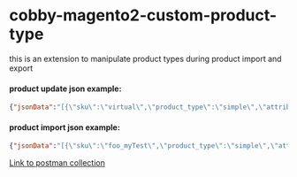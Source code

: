 # cobby-magento2-custom-product-type

this is an extension to manipulate product types during product import and export 

#### product update json example:

```json
{"jsonData":"[{\"sku\":\"virtual\",\"product_type\":\"simple\",\"attribute_set\":\"Default\",\"entity_id\":2049,\"websites\":[],\"attributes\":[{\"store_id\":\"0\",\"name\":\"virtual12\"}]}]","transactionId":"id"}
```

#### product import json example:
```json
{"jsonData":"[{\"sku\":\"foo_myTest\",\"product_type\":\"simple\",\"attribute_set\":\"Top\",\"websites\":[\"base\",\"test\"],\"attributes\":[{\"store_id\":\"0\",\"news_to_date\":\"\",\"short_description\":\"\",\"news_from_date\":\"\",\"ts_dimensions_height\":\"\",\"ts_dimensions_width\":\"\",\"ts_dimensions_length\":\"\",\"status\":\"1\",\"options_container\":\"container2\",\"custom_layout\":\"\",\"meta_description\":\"\",\"custom_design\":\"\",\"meta_keyword\":\"\",\"name\":\"myTest custom product type\",\"msrp_display_actual_price_type\":\"0\",\"custom_design_to\":\"\",\"meta_title\":\"\",\"custom_design_from\":\"\",\"url_key\":\"\",\"tax_class_id\":\"2\",\"custom_layout_update\":\"\",\"visibility\":\"4\",\"description\":\"\",\"special_to_date\":\"\",\"page_layout\":\"\",\"special_from_date\":\"\",\"country_of_manufacture\":\"\"},{\"store_id\":\"2\",\"collar\":\"\",\"sleeve\":\"\",\"activity\":\"\",\"sale\":\"\",\"new\":\"\",\"erin_recommends\":\"\",\"performance_fabric\":\"\",\"eco_collection\":\"\",\"color\":\"49\",\"climate\":\"\",\"pattern\":\"\",\"size\":\"91\",\"special_price\":\"\",\"material\":\"\",\"style_general\":\"\",\"media_gallery\":\"\",\"gallery\":\"\",\"weight\":\"\",\"cost\":\"\",\"gift_message_available\":\"\",\"quantity_and_stock_status\":\"1\",\"msrp\":\"\",\"price\":\"1\"}]}]","transactionId":"id"}
```

[Link to postman collection](https://github.com/mash2/cobby-magento2-custom-product-type/blob/master/customProductType%20m2.postman_collection.json)